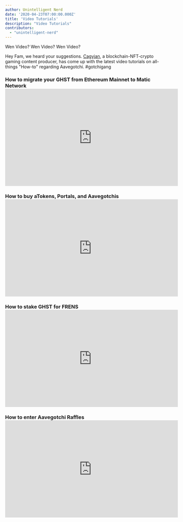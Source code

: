 ```yaml
---
author: Unintelligent Nerd
date: '2020-04-23T07:00:00.000Z'
title: 'Video Tutorials'
description: "Video Tutorials"
contributors:
  - "unintelligent-nerd"
---
```


Wen Video? Wen Video? Wen Video?

Hey Fam, we heard your suggestions. [Cagyjan](https://www.youtube.com/c/CAGYJAN/about), a blockchain-NFT-crypto gaming content producer, has come up with the latest video tutorials on all-things "How-to" regarding Aavegotchi. #gotchigang

### How to migrate your GHST from Ethereum Mainnet to Matic Network <iframe width="560" height="315" src="https://www.youtube.com/embed/7H22_refiQM" frameborder="0" allow="accelerometer; autoplay; clipboard-write; encrypted-media; gyroscope; picture-in-picture" allowfullscreen mark="crwd-mark"></iframe>

### How to buy aTokens, Portals, and Aavegotchis <iframe width="560" height="315" src="https://www.youtube.com/embed/Un9BTNzNS7c" frameborder="0" allow="accelerometer; autoplay; clipboard-write; encrypted-media; gyroscope; picture-in-picture" allowfullscreen mark="crwd-mark"></iframe>

### How to stake GHST for FRENS <iframe width="560" height="315" src="https://www.youtube.com/embed/ZIs06EqGE-U" frameborder="0" allow="accelerometer; autoplay; clipboard-write; encrypted-media; gyroscope; picture-in-picture" allowfullscreen mark="crwd-mark"></iframe>

### How to enter Aavegotchi Raffles <iframe width="560" height="315" src="https://www.youtube.com/embed/gRfdL_0_ArA" frameborder="0" allow="accelerometer; autoplay; clipboard-write; encrypted-media; gyroscope; picture-in-picture" allowfullscreen mark="crwd-mark"></iframe>